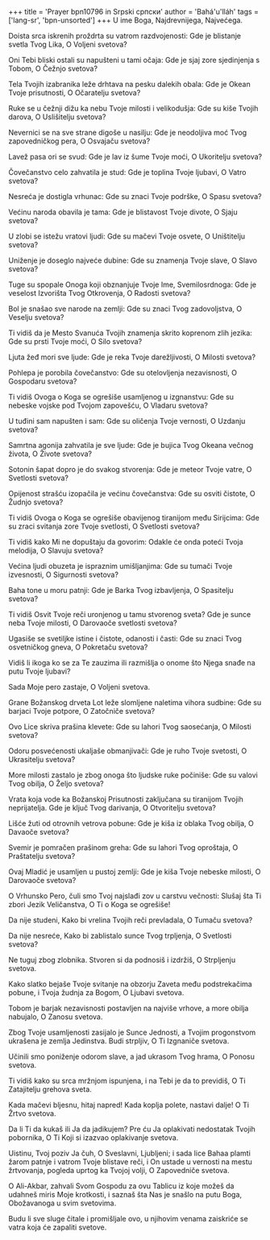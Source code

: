 +++
title = 'Prayer bpn10796 in Srpski српски'
author = 'Bahá'u'lláh'
tags = ['lang-sr', 'bpn-unsorted']
+++
U ime Boga, Najdrevnijega, Najvećega.

Doista srca iskrenih proždrta su vatrom razdvojenosti:
Gde je blistanje svetla Tvog Lika, O Voljeni svetova?

Oni Tebi bliski ostali su napušteni u tami očaja:
Gde je sjaj zore sjedinjenja s Tobom, O Čežnjo svetova?

Tela Tvojih izabranika leže drhtava na pesku dalekih obala:
Gde je Okean Tvoje prisutnosti, O Očaratelju svetova?

Ruke se u čežnji dižu ka nebu Tvoje milosti i velikodušja:
Gde su kiše Tvojih darova, O Uslišitelju svetova?

Nevernici se na sve strane digoše u nasilju:
Gde je neodoljiva moć Tvog zapovedničkog pera, O Osvajaču svetova?

Lavež pasa ori se svud:
Gde je lav iz šume Tvoje moći, O Ukoritelju svetova?

Čovečanstvo celo zahvatila je stud:
Gde je toplina Tvoje ljubavi, O Vatro svetova?

Nesreća je dostigla vrhunac:
Gde su znaci Tvoje podrške, O Spasu svetova?

Većinu naroda obavila je tama:
Gde je blistavost Tvoje divote, O Sjaju svetova?

U zlobi se istežu vratovi ljudi:
Gde su mačevi Tvoje osvete, O Uništitelju svetova?

Uniženje je doseglo najveće dubine:
Gde su znamenja Tvoje slave, O Slavo svetova?

Tuge su spopale Onoga koji obznanjuje Tvoje Ime, Svemilosrdnoga:
Gde je veselost Izvorišta Tvog Otkrovenja, O Radosti svetova?

Bol je snašao sve narode na zemlji:
Gde su znaci Tvog zadovoljstva, O Veselju svetova?

Ti vidiš da je Mesto Svanuća Tvojih znamenja skrito koprenom zlih jezika:
Gde su prsti Tvoje moći, O Silo svetova?

Ljuta žeđ mori sve ljude:
Gde je reka Tvoje darežljivosti, O Milosti svetova?

Pohlepa je porobila čovečanstvo:
Gde su otelovljenja nezavisnosti, O Gospodaru svetova? 

Ti vidiš Ovoga o Koga se ogrešiše usamljenog u izgnanstvu:
Gde su nebeske vojske pod Tvojom zapovešću, O Vladaru svetova?

U tuđini sam napušten i sam:
Gde su oličenja Tvoje vernosti, O Uzdanju svetova?

Samrtna agonija zahvatila je sve ljude:
Gde je bujica Tvog Okeana večnog života, O Živote svetova?

Sotonin šapat dopro je do svakog stvorenja:
Gde je meteor Tvoje vatre, O Svetlosti svetova?

Opijenost strašću izopačila je većinu čovečanstva:
Gde su osviti čistote, O Žudnjo svetova?

Ti vidiš Ovoga o Koga se ogrešiše obavijenog tiranijom među Sirijcima:
Gde su zraci svitanja zore Tvoje svetlosti, O Svetlosti svetova?

Ti vidiš kako Mi ne dopuštaju da govorim:
Odakle će onda poteći Tvoja melodija, O Slavuju svetova?

Većina ljudi obuzeta je ispraznim umišljanjima:
Gde su tumači Tvoje izvesnosti, O Sigurnosti svetova?

Baha tone u moru patnji:
Gde je Barka Tvog izbavljenja, O Spasitelju svetova?

Ti vidiš Osvit Tvoje reči uronjenog u tamu stvorenog sveta?
Gde je sunce neba Tvoje milosti, O Darovaoče svetlosti svetova?

Ugasiše se svetiljke istine i čistote, odanosti i časti:
Gde su znaci Tvog osvetničkog gneva, O Pokretaču svetova?

Vidiš li ikoga ko se za Te zauzima ili razmišlja o onome što Njega snađe na putu Tvoje ljubavi?

Sada Moje pero zastaje, O Voljeni svetova.

Grane Božanskog drveta Lot leže slomljene naletima vihora sudbine:
Gde su barjaci Tvoje potpore, O Zatočniče svetova?

Ovo Lice skriva prašina klevete:
Gde su lahori Tvog saosećanja, O Milosti svetova?

Odoru posvećenosti ukaljaše obmanjivači:
Gde je ruho Tvoje svetosti, O Ukrasitelju svetova?

More milosti zastalo je zbog onoga što ljudske ruke počiniše:
Gde su valovi Tvog obilja, O Željo svetova?

Vrata koja vode ka Božanskoj Prisutnosti zaključana su tiranijom Tvojih neprijatelja.
Gde je ključ Tvog darivanja, O Otvoritelju svetova?

Lišće žuti od otrovnih vetrova pobune:
Gde je kiša iz oblaka Tvog obilja, O Davaoče svetova?

Svemir je pomračen prašinom greha:
Gde su lahori Tvog oproštaja, O Praštatelju svetova?

Ovaj Mladić je usamljen u pustoj zemlji:
Gde je kiša Tvoje nebeske milosti, O Darovaoče svetova?

O Vrhunsko Pero, čuli smo Tvoj najslađi zov u carstvu večnosti:
Slušaj šta Ti zbori Jezik Veličanstva, O Ti o Koga se ogrešiše!

Da nije studeni,
Kako bi vrelina Tvojih reči prevladala, O Tumaču svetova?

Da nije nesreće,
Kako bi zablistalo sunce Tvog trpljenja, O Svetlosti svetova?

Ne tuguj zbog zlobnika.
Stvoren si da podnosiš i izdržiš, O Strpljenju svetova.

Kako slatko bejaše Tvoje svitanje na obzorju Zaveta među podstrekačima pobune, i Tvoja žudnja za Bogom, O Ljubavi svetova.

Tobom je barjak nezavisnosti postavljen na najviše vrhove, a more obilja nabujalo, O Zanosu svetova.

Zbog Tvoje usamljenosti zasijalo je Sunce Jednosti, a Tvojim progonstvom ukrašena je zemlja Jedinstva. Budi strpljiv, O Ti Izgnaniče svetova.

Učinili smo poniženje odorom slave, a jad ukrasom Tvog hrama,
O Ponosu svetova.

Ti vidiš kako su srca mržnjom ispunjena, i na Tebi je da to previdiš,
 O Ti Zatajitelju grehova sveta.

Kada mačevi bljesnu, hitaj napred!
Kada koplja polete, nastavi dalje! O Ti Žrtvo svetova.

Da li Ti da kukaš ili Ja da jadikujem? Pre ću Ja oplakivati nedostatak Tvojih pobornika, O Ti Koji si izazvao oplakivanje svetova.



Uistinu, Tvoj poziv Ja čuh, O Sveslavni, Ljubljeni; i sada lice Bahaa  plamti  žarom patnje i vatrom Tvoje blistave reči, i On ustade u vernosti na mestu žrtvovanja, pogleda uprtog ka Tvojoj volji, O Zapovedniče svetova.

O Ali-Akbar, zahvali Svom Gospodu za ovu Tablicu iz koje možeš da udahneš miris Moje krotkosti, i saznaš šta Nas je snašlo na putu Boga, Obožavanoga u svim svetovima.

Budu li sve sluge čitale i promišljale ovo, u njihovim venama zaiskriće se vatra koja će zapaliti svetove.
